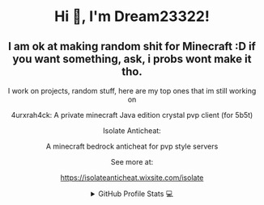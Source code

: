 <h1 align="center">Hi 👋, I'm Dream23322!</h1>
<h2 align="center">I am ok at making random shit for Minecraft :D if you want something, ask, i probs wont make it tho.</h2>

<div align="center">
  I work on projects, random stuff, here are my top ones that im still working on
  
  4urxrah4ck:
  A private minecraft Java edition crystal pvp client (for 5b5t)
  
  Isolate Anticheat:
  
  A minecraft bedrock anticheat for pvp style servers
  
  See more at:
  
  https://isolateanticheat.wixsite.com/isolate


<details>
  <summary>GitHub Profile Stats 💻</summary>
  <br/>
  <p align="center"><img align="center" src="https://github-readme-stats.vercel.app/api/top-langs/?username=Dream23322&layout=compact&theme=dark"></p>
  <p align="center"><img align="center" src="https://github-readme-stats.vercel.app/api?username=Dream23322&include_all_commits=true&count_private=true&show_icons=true&line_height=20&title_color=2B5BBD&icon_color=1124BB&text_color=A1A1A1&bg_color=0,000000,130F40" alt="my Github Stats"/>
  <br/>
</details>



